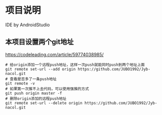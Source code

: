 # 项目说明

IDE by AndroidStudio

## 本项目设置两个git地址

https://codeleading.com/article/59774038985/
```shell
# 给origin添加一个远程push地址，这样一次push就能同时push到两个地址上面
git remote set-url --add origin https://github.com/JUBO1992/Jyb-nacol.git
# 查看是否多了一条push地址
git remote -v
# 如果第一次推不上去代码，可以使用强推的方式
git push origin master -f
# 删除origin添加的远程push地址
git remote set-url --delete origin https://github.com/JUBO1992/Jyb-nacol.git
```
